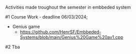 Activities made troughout the semester in embbeded system

#1 Course Work - deadline 06/03/2024;
  - Genius game
    - https://github.com/HenrSF/Embbeded-Systems/blob/main/Genius%20Game%20av1.cpp

#2 Tba
